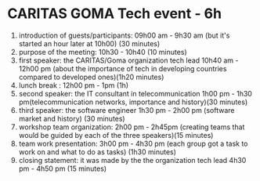 # CARITAS GOMA Tech event - 6h

1. introduction of guests/participants: 09h00 am - 9h30 am (but it's started an hour later at 10h00) (30 minutes)
2. purpose of the meeting: 10h30 - 10h40 (10 minutes)
3. first speaker: the CARITAS/Goma organization tech lead 10h40 am - 12h00 pm (about the importance of tech in developing countries compared to developed ones)(1h20 minutes)
4. lunch break : 12h00 pm - 1pm (1h)
5. second speaker: the IT consultant in telecommunication 1h00 pm - 1h30 pm(telecommunication networks, importance and history)(30 minutes)
6. third speaker: the software engineer 1h30 pm - 2h00 pm (software market and history) (30 minutes)
7. workshop team organization: 2h00 pm - 2h45pm (creating teams that would be guided by each of the three speakers)(15 minutes)
8. team work presentation: 3h00 pm - 4h30 pm (each group got a task to work on and what to do as tasks) (1h30 minutes)
9. closing statement: it was made by the the organization tech lead 4h30 pm - 4h50 pm (15 minutes)
